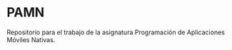 # PAMN

Repositorio para el trabajo de la asignatura Programación de Aplicaciones Móviles Nativas.



